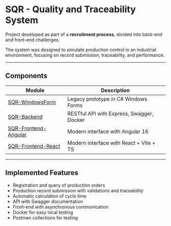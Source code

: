 # SQR - Quality and Traceability System

Project developed as part of a **recruitment process**, divided into back-end and front-end challenges.

The system was designed to simulate production control in an industrial environment, focusing on record submission, traceability, and performance.

---

## Components

| Module | Description |
|--------|-------------|
| [SQR-WindowsForm](https://github.com/thiagopolycarpo/SQR-WindowsForm) | Legacy prototype in C# Windows Forms |
| [SQR-Backend](https://github.com/thiagopolycarpo/SQR-Backend) | RESTful API with Express, Swagger, Docker |
| [SQR-Frontend-Angular](https://github.com/thiagopolycarpo/SQR-Frontend-Angular) | Modern interface with Angular 16 |
| [SQR-Frontend-React](https://github.com/thiagopolycarpo/SQR-Frontend-React) | Modern interface with React + Vite + TS |

---

## Implemented Features

- Registration and query of production orders
- Production record submission with validations and traceability
- Automatic calculation of cycle time
- API with Swagger documentation
- Front-end with asynchronous communication
- Docker for easy local testing
- Postman collections for testing


